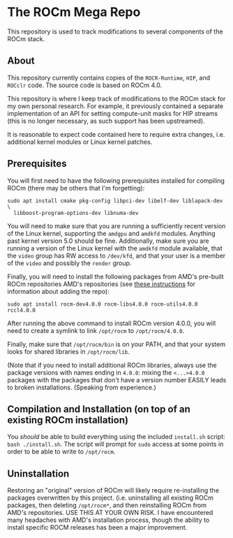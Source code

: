 The ROCm Mega Repo
==================

This repository is used to track modifications to several components of the
ROCm stack.


About
-----

This repository currently contains copies of the `ROCR-Runtime`, `HIP`, and
`ROCclr` code.  The source code is based on ROCm 4.0.

This repository is where I keep track of modifications to the ROCm stack for my
own personal research.  For example, it previously contained a separate
implementation of an API for setting compute-unit masks for HIP streams (this
is no longer necessary, as such support has been upstreamed).

It is reasonable to expect code contained here to require extra changes, i.e.
additional kernel modules or Linux kernel patches.


Prerequisites
-------------

You will first need to have the following prerequisites installed for compiling
ROCm (there may be others that I'm forgetting):
```
sudo apt install cmake pkg-config libpci-dev libelf-dev liblapack-dev \
  libboost-program-options-dev libnuma-dev
```

You will need to make sure that you are running a sufficiently recent version
of the Linux kernel, supporting the `amdgpu` and `amdkfd` modules. Anything
past kernel version 5.0 should be fine. Additionally, make sure you are running
a version of the Linux kernel with the `amdkfd` module available, that the
`video` group has RW access to `/dev/kfd`, and that your user is a member of
the `video` and possibly the `render` group.

Finally, you will need to install the following packages from AMD's pre-built
ROCm repositories AMD's repositories (see
[these instructions](https://github.com/RadeonOpenCompute/ROCm#Ubuntu) for
information about adding the repo):
```
sudo apt install rocm-dev4.0.0 rocm-libs4.0.0 rocm-utils4.0.0 rccl4.0.0
```

After running the above command to install ROCm version 4.0.0, you will need to
create a symlink to link `/opt/rocm` to `/opt/rocm/4.0.0`.

Finally, make sure that `/opt/rocm/bin` is on your PATH, and that your system
looks for shared libraries in `/opt/rocm/lib`.

(Note that if you need to install additional ROCm libraries, always use the
package versions with names ending in `4.0.0`: mixing the `<...>4.0.0` packages
with the packages that don't have a version number EASILY leads to broken
installations.  (Speaking from experience.)


Compilation and Installation (on top of an existing ROCm installation)
----------------------------------------------------------------------

You *should* be able to build everything using the included `install.sh`
script: `bash ./install.sh`.  The script will prompt for `sudo` access at some
points in order to be able to write to `/opt/rocm`.


Uninstallation
--------------

Restoring an "original" version of ROCm will likely require re-installing the
packages overwritten by this project. (i.e. uninstalling all existing ROCm
packages, then deleting `/opt/rocm*`, and then reinstalling ROCm from AMD's
repositories.  USE THIS AT YOUR OWN RISK.  I have encountered many headaches
with AMD's installation process, though the ability to install specific ROCM
releases has been a major improvement.

